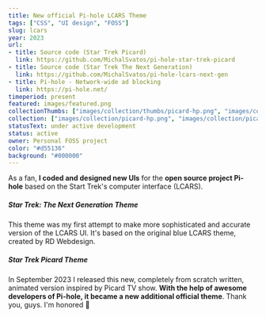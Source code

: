 ```yaml
---
title: New official Pi-hole LCARS Theme
tags: ["CSS", "UI design", "FOSS"]
slug: lcars
year: 2023
url:
- title: Source code (Star Trek Picard)
  link: https://github.com/MichalSvatos/pi-hole-star-trek-picard
- title: Source code (Star Trek The Next Generation)
  link: https://github.com/MichalSvatos/pi-hole-lcars-next-gen
- title: Pi-hole - Network-wide ad blocking
  link: https://pi-hole.net/
timeperiod: present
featured: images/featured.png
collectionThumbs: ["images/collection/thumbs/picard-hp.png", "images/collection/thumbs/picard-system.png", "images/collection/thumbs/hp.png", "images/collection/thumbs/settings.png", "images/collection/thumbs/group.png"]
collection: ["images/collection/picard-hp.png", "images/collection/picard-system.png", "images/collection/hp.png", "images/collection/settings.png", "images/collection/group.png"]
statusText: under active development
status: active
owner: Personal FOSS project
color: "#d55136"
background: "#000000"
---
```

As a fan, **I coded and designed new UIs** for the **open source project Pi-hole** based on the Start Trek's computer interface (LCARS).

##### Star Trek: The Next Generation Theme
This theme was my first attempt to make more sophisticated and accurate version of the LCARS UI. It's based on the original blue LCARS theme, created by RD Webdesign.

##### Star Trek Picard Theme
In September 2023 I released this new, completely from scratch written, animated version inspired by Picard TV show. **With the help of awesome developers of Pi-hole, it became a new additional official theme**. Thank you, guys. I'm honored 🖖
